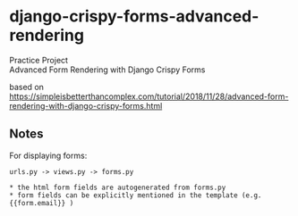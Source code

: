 # django-crispy-forms-advanced-rendering
Practice Project  
Advanced Form Rendering with Django Crispy Forms

based on https://simpleisbetterthancomplex.com/tutorial/2018/11/28/advanced-form-rendering-with-django-crispy-forms.html

## Notes

For displaying forms:

    urls.py -> views.py -> forms.py

    * the html form fields are autogenerated from forms.py
    * form fields can be explicitly mentioned in the template (e.g. {{form.email}} )